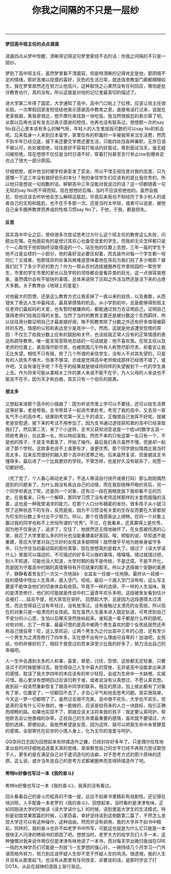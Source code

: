 ﻿---
title: 你我之间隔的不只是一层纱
layout: post
tags:
  - writing
---
-------------------------------------------------------------------------------------------------------------------------------------------------------------------------------------------------------------------------------------------------------------------------------------------------------------------------------------------------------------------------------------------------------------------------------------------------------------------------------------------------------------------------------------------------------------------------------------------------------------------------------------------------------------------------------------------------------------------------------------------------------------------------------------------------------------------------------------------------------------------------------------------------------------------------------------------------------------------------------------------------------------------------------------------------------------------------------------------------------------------------------------------------------------------------------------------------------------------------------------------------------------------------------------------------------------------------------------------------------------------------------------------------------------------------------------------------------------------------------------------------------------------------------------------------------------------------------------------------------------------------------------------------------------------------------------------------------------------------------------------------------------------------------------------------------------------------------------------------------------------------------------------------------------------------------------------------------------------------------------------------------------------------------------------------------------------------------------------------------------------------------------------------------------------------------------------------------------------------------------------------------------------------------------------------------------------------------------------------------------------------------------------------------------------------------------------------------------------------------------------------------------------------------------------------------------------------------------------------------------------------------------------------------------------------------------------------------------------------------------------------------------------------------------------------------------------------------------------------------------------------------------------------------------------------------------------------------------------------------------------------------------------------------------------------------------------------------------------------------------------------------------------------------------------------------------------------------------------------------------------------------------------------------------------------------------------------------------------------------------------------------------------------------------------------------------------------------------------------------------------------------------------------------------------------------------------------------------------------------------------------------------------------------------------------------------------------------------------------------------------------------------------------------------------------------------------------------------------------------------------------------------------------------------------------------------------------------------------------------------------------------------------------------------------------------------------------------------------------------------------------------------------------------------------------------------------------------------------------------------------------------------------------------------------------------------------------------------------------------------------------------------------------------------------------------------------------------------------------------------------------------------------------------------------------------------------------------------------------------------------------------------------------------------------------------------------------------------------------------------------------------------------------------------------------------------------------------------------------------------------------------------------------------------------------------------------------------------------------------------------------------------------------------------------------------------------------------------------------------------------------------------------------------------------------------------------------------------------------------------------------------------------------------------------------------------------------------------------------------------------------------------------------------------------------------------------------------------------------------------------------------------------------------------------------------------------------------------------------------------------------------------------------------------------------------------------------------------------------------------------------------------------------------------------------------------------------------------------------------------------------------------------------------------------------------------------------------------------------------------------------------------------------------------------------------------------------------------------------------------------------------------------------------------------------------------------------------------------------------------------------------------------------------------------------------------------------------------------------------------------------------------------------------------------------------------------------------------------------------

#### 梦回高中班主任的点点滴滴

凌晨四点从梦中惊醒，清晰得记得这句梦里萦绕不去的话：你我之间隔的不只是一层纱。

梦到了高中班主任，虽然梦里看不清面容，但是特清晰的记得肯定是他，那阴晴不定的情绪，那好恶难以捉摸的喜好，灰色的生活日常，就连宿舍教室门廊都栩栩如生。我在梦里居然还在努力让他高兴，这种取悦之心果然没有任何回应，哪怕是批评教育也行，真的没有。所以这就是对他的记忆里最真切的描述了。

进大学第二年得了国奖，大学通知了高中，高中门口贴上了红榜。应该让班主任很长脸。一次寒假回家发短信给他表示感谢高中教育之恩，直接电话打过来，说就在老家抵阁，离我家很近，想开摩托来找我一块吃饭。我当然很尴尬的表示算了吧。从那以后再也没有发去过表示感谢的短信，也再也没有联系过。想想那一次的say No自己心里本该有多么的解气呀，年轻人的人生里屈指可数的可以say No的机会呢。后来孤身一人来到日本留学，家里仅有的积蓄的一半被我带来当生活费，然而不到半年已经见底，接下来还要交学费还要生活，只能四处找各种兼职，无奈日语不被认可，处处被拒绝，往往是好不容易打电话约好面试，等到面试当天，毫无疑问被拒绝。现在想想不仅仅是当时日语不好，穿着打扮甚至言行举止low到爆肯定也占了很大一部分原因。

仔细想想，或许他当时被学校表彰发了奖金，所以不惜无视往昔对我的态度，只为感慨一下这三年没有做好伯乐的本分？他的亲信学生们应该有的是比我优秀的，所以他只是想说一句抱歉的话，聊聊高中三年没能对我说过的话？这一切都随着一句无知的say No而不得而知。现在想想好后悔，当时不应该拒绝他的。虽然会尴尬，但也应该去听听他会怎么解释这尴尬。毕竟后来我也不知经历了多少别人的或者自己的无知和尴尬，也不在乎多那一次。还是当时太年轻，或者可以说是，被他自己亲手圈养教育而养成的性格习惯say No了，于他，于我，都是损失。

#### 反思

其实高中毕业之后，曾经很多次尝试思考过为什么这个班主任的教育这么失败，问题出在哪。在他面前有的是想讨其欢心也备受宠爱的学生，而我却无论怎样都只是个一心取悦于他却始终没能得逞的一个。站在他的位置上去想，三年一届的学生于他不过是业绩的一小部分，他的喜好没必要压抑着，而去装作对每一个学生都一视同仁？又或者，他那怪异的处事风格难道意味着他在背后为我们挡了多少暗箭？替我们拦下了多少不好的势力？作为一帮从农村选拔被圈养在市里校园的一帮穷学生，市里的学生市里的家长以及学校的领导都会是看异类的目光，这一点很容易想象，虽然偶尔会有不愉快的事情，总体来说除了压抑之外活当然还是活下来的占绝大多数。关于教育@《地球上的星星》.

对他最大的怨恨，还是这么教育方式让我丢掉了一直以来的自信，以及勇敢，从而错失了表达人生中最纯洁，最真挚感情的机会。从小学到初中，总是能够得到班主任老师们最起码的关爱，也有暂时被嫌弃的，都能通过努力去证明自己，证明自己值得老师们给我应得的关爱。当然了当时的教育主要还是被分数这个东西羁绊，所以往往用分数证明自己才最直接好用，殊不知教育除了分数之外还有好多值得被羁绊的东西，情感的认知和表达至少是其中一个。然而，这就是他该遭受怨恨的原因：不仅忘了给我分数上应有的鼓励和关怀，也没给我正常人应有的正常情感的表达和疏导教育。唯一能言简意赅地总结的一句话就是：他不喜欢我。在班主任以及老师的位置上，表现得尽职尽责，也被周围几乎所有人称赞尽职尽责，却着实让我无比失望。相信不只有我，除了几个所谓的亲信学生，没有人不对其失望的，只是有的人损失不够大，伤害不够深，亦或是觉得高中老师做成那样已经很不错了。或许吧，又会有谁在乎呢？不在乎的结果就是继续将同样的失望搬到下一代的学生身上去。作为将来可能从事相关工作的某人来说不能不在乎，为人父母的人来说也不能说不在乎。因为天才和白痴，其实只有一个伯乐的距离。

#### 想太多

又想起来进那个高中的小插曲了：因为听说市里上学可以不要钱，还可以给生活费这等好事，老爸带我，支书带其子一起进市里赴考。考完了我的高中，又去另一家名气不小的高中考。结果刚考完第一天上午的语文，正悔恨自己发挥不好呢，就被老爸安慰道，接下来的考试不用参加了。因为支书通过途径获知我的高中已经录取我们了。然后第二天，来了个小逆转，支书又获知消息说是一个姓u的数学五县一郊统考满分，仅此第一名，所以特招录取。然而不幸的只有这第一名只有一个，不是他的孩子，于是支书着急了，开始了操作。最后我们表示虽然不懂，但是却一起进了那个学校。这故事也说不上谁更有才，谁更优秀。那个同学貌似情商比我当时高太多，后来反而很好的融入那个高中的苦寒之地。后来虽然复读，但是据说支书懂得多，最后进了一个比我更好的学校。不管怎样，也是好久没有联系了，祝愿一切都好吧。

（完了完了，个人春心萌动史来了，不适人等请自行绕开或者打码）那么刚刚偶然提到的问题来了，为什么我没有表达自己的动情，而在我拒绝睁开眼的背后，另一个同学却表达了呢，还是同一个对象，还有过一段在我眼皮底下我却看不见的历史。在我看来，只有一个解释，那同学习惯了没有老师这样那样的关爱而倔强的活着，这也是一种我曾渴求的能力。在那个人口分布稠密的省份，很多孩子从小就习惯了这种状态下的生存，反而是我，因为不习惯没有关爱的生存反而要在大家都视为珍宝的分数上多付出不少努力。所以，那个在情感表达上顺畅，在同一个对象上赢过我的同学也称不上世俗所谓的“优秀”。不过，在我看来，还真算得上是优秀，因为他不仅表达了，追求了，交往了，他居然还无情地破坏了。在女孩被伤透的心里，我花了大学里那么多的时光也没能重建美好家园。唉，明智的说，早知道不能重建，答应大学里对自己示好的女孩该多聪明呀！居然傻乎乎地为她单身留守多年，只为守住当初最动容的那份真挚，现在想想真的是栽大了。错过了《读大学读什么》里面可以描述的，不可描述的好多可以做的事情，嘻嘻嘻。错过就错过吧，别人不知道，可能也没人知道，大学时期的我不是传统，不是迂腐，不是不开化，而是因为守着高中时期的真情等待有开花结果的那天。所以才选择做个安静的美男子，静静看着舍友们一次又一次地装b：女盆友一任接一任地换。最终从一段接一段的感情中悟出人生真谛，遁入空门。哈哈，最后一个遁入空门没有啦，这么写主要是不能体会他们的切身体会和收获。毕竟不一样的选择，不一样的人生滋味。我的是清苦修行，他们的可能就是传说中的二逼青年欢乐多吧。这段被舍友看到估计会被打……姑且不提，祝大家现在安好。 回想起大学，总是因为这段感情太过清苦，而总觉得自己没有年轻过，没有放荡过。没有接触过太漂亮的女孩纸，所以现在的对象只是一般漂亮的女孩纸。现在虽然人生基本进入既定轨道，可考虑到自己不安分的小心思，生怕以后哪天突然放纵起来。谁知道一辈子都是什么样的路呢。    对啦对啦，忘了一件事，最最可恨的是高中被两个男生喜欢的那个女孩纸居然还声称自己很自卑！哎，这么受欢迎，让两个男生为之付出高中三年的心思，还有至少一个男生为之清苦修行了四年多，实在想不出有什么理由可自卑的！加油吧，女孩纸，你的命够好的了，相较于我受过的苦来讲至少比我的好多了，努力活出自己的幸福吧。

人一生中会遇到太多的人和事，喜爱，挚爱，讨厌，怨恨，这些都无足轻重，只要该过于的时候能够过去。我觉得自己人生中最大的受挫，无非是高中没能拿出来讲的感情，耽误了我大学四年的本应该有的年少轻狂，会成为生命中一大缺憾，实属可惜。我心里没有想明白过应该归咎于谁，或者说没有认真想过，不愿认真去想。直到前一段突然重新恢复了跟高中同学的联系，相互的原谅，加上彼此都有了对象有了家，位置变了，一切都回不去了，才会心平气和地去思考问题。其实很简单，今天这一梦一切都明了了。虽然过去很不完美，高中很不欢乐，大学也不欢乐，但是真的没有什么可补救的，唯一能做的，应该是给将来的人立一块路标，指引正确而顺畅的路。如果也实现不了，那就应该关注将来我的孩子：我定要认真呵护，帮他砍去会让他畏缩的杂草，正视自己的生命里最重要的感情，喜欢就不要错过，大胆的选择。即便如此，我依然希望是女孩，因为这样，就可以把我生命中未曾肆意的感情，全部寄托在前世的小情人身上，化为无尽的宠爱与呵护。

QQ空间日志因为回想起来有矫揉造作之嫌，已经封存好多年了。只是偶尔任性地拿出些时间仔细地追逐着天真的思绪，渐渐察觉自己的文字已经不再努力尝试取悦于人，更多的是在满足自己对于遣词造句的洁癖，对于思考方式的原汁原味的还原。这么说，或许当年连自己的思考方式都被圈养而变得矫揉造作了吧。

#### 希特le好像也写过一本《我的奋斗》

希特le好像也写过一本《我的奋斗》，我真的没有看过。

回头看看自己的奋斗历程真的不值一提，远远不如某书里精彩有戏剧性。还记得在培训班，人手配备一本老罗的《我的奋斗》，回想起来，当时看的是津津有味，正如同刚进大学的时候读《读大学读什么》的时候，读到里面大学生的生活模式，特别是初尝禁果那篇的时候，心里窃喜，幸好坚持读到这倒数第二篇了，不然怎么发现大学还可以有这种操作，这种自由。然而并没有卵用，我的大学并不如书中精彩。同样的，我的奋斗也并不如老罗书中所写，可能这也就是为什么它只能是一本很快无人问津的畅销书的原因了吧。想想当时，老罗大方的给学员们人手一本，这种慷慨对我来说作用仅仅是津津有味地读了一本书，而对每天早出晚归奋战在GRE一线的大神学员们可能是一剂放飞一生梦想的强心针，一碗持续几个月学习一门外语而格外努力，努力到应该怀疑人生却不至于怀疑人生的鸡汤。很遗憾，我的人生并没有从那里起飞，也没有从那里有任何改变，非要说的话，是那时学会了打DOTA，从此在超神的道路上渐行渐远。
